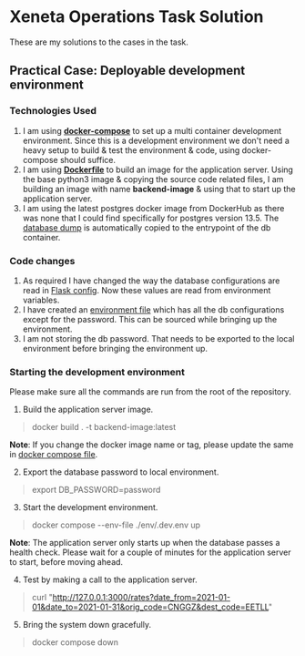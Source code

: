 # Xeneta Operations Task Solution

These are my solutions to the cases in the task.

## Practical Case: Deployable development environment

### Technologies Used
1. I am using [**docker-compose**](docker-compose.yml) to set up a multi container development environment. Since this is a development environment we don't need a heavy setup to build & test the environment & code, using docker-compose should suffice.
2. I am using [**Dockerfile**](Dockerfile) to build an image for the application server. Using the base python3 image & copying the source code related files, I am building an image with name **backend-image** & using that to start up the application server.
3. I am using the latest postgres docker image from DockerHub as there was none that I could find specifically for postgres version 13.5. The [database dump](db/rates.sql) is automatically copied to the entrypoint of the db container.

### Code changes
1. As required I have changed the way the database configurations are read in [Flask config](rates/config.py). Now these values are read from environment variables.
2. I have created an [environment file](env/.dev.env) which has all the db configurations except for the password. This can be sourced while bringing up the environment.
3. I am not storing the db password. That needs to be exported to the local environment before bringing the environment up.

### Starting the development environment
Please make sure all the commands are run from the root of the repository.

1. Build the application server image.

> docker build . -t backend-image:latest

**Note**: If you change the docker image name or tag, please update the same in [docker compose file](docker-compose.yml).

2. Export the database password to local environment.

> export DB_PASSWORD=password

3. Start the development environment.

> docker compose --env-file ./env/.dev.env up

**Note**: The application server only starts up when the database passes a health check. Please wait for a couple of minutes for the application server to start, before moving ahead.

4. Test by making a call to the application server.

> curl "http://127.0.0.1:3000/rates?date_from=2021-01-01&date_to=2021-01-31&orig_code=CNGGZ&dest_code=EETLL"

5. Bring the system down gracefully.

> docker compose down


